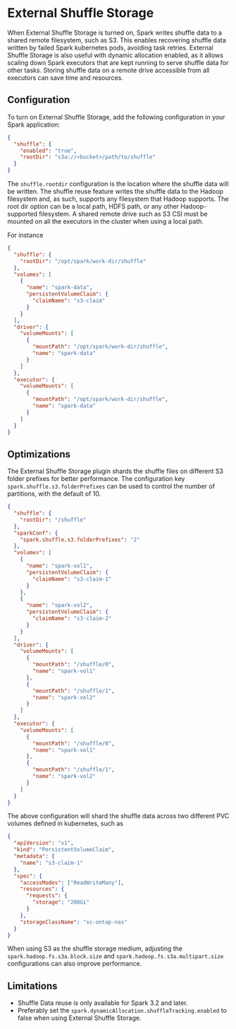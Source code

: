 # External Shuffle Storage

When External Shuffle Storage is turned on, Spark writes shuffle data to a shared remote filesystem, such as S3.
This enables recovering shuffle data written by failed Spark kubernetes pods, avoiding task retries.
External Shuffle Storage is also useful with dynamic allocation enabled, as it allows scaling down Spark executors that are kept running to serve shuffle data for other tasks.
Storing shuffle data on a remote drive accessible from all executors can save time and resources.

## Configuration

To turn on External Shuffle Storage, add the following configuration in your Spark application:

```json
{
  "shuffle": {
    "enabled": "true",
    "rootDir": "s3a://<bucket>/path/to/shuffle"
  }
}
```

The `shuffle.rootdir` configuration is the location where the shuffle data will be written.
The shuffle reuse feature writes the shuffle data to the Hadoop filesystem and, as such, supports any filesystem that Hadoop supports.
The root dir option can be a local path, HDFS path, or any other Hadoop-supported filesystem.
A shared remote drive such as S3 CSI must be mounted on all the executors in the cluster when using a local path.

For instance

```json
{
  "shuffle": {
    "rootDir": "/opt/spark/work-dir/shuffle"
  },
  "volumes": [
    {
      "name": "spark-data",
      "persistentVolumeClaim": {
        "claimName": "s3-claim"
      }
    }
  ],
  "driver": {
    "volumeMounts": [
      {
        "mountPath": "/opt/spark/work-dir/shuffle",
        "name": "spark-data"
      }
    ]
  },
  "executor": {
    "volumeMounts": [
      {
        "mountPath": "/opt/spark/work-dir/shuffle",
        "name": "spark-data"
      }
    ]
  }
}
```

## Optimizations

The External Shuffle Storage plugin shards the shuffle files on different S3 folder prefixes for better performance.
The configuration key `spark.shuffle.s3.folderPrefixes` can be used to control the number of partitions, with the default of 10.

```json
{
  "shuffle": {
    "rootDir": "/shuffle"
  },
  "sparkConf": {
    "spark.shuffle.s3.folderPrefixes": "2"
  },
  "volumes": [
    {
      "name": "spark-vol1",
      "persistentVolumeClaim": {
        "claimName": "s3-claim-1"
      }
    },
    {
      "name": "spark-vol2",
      "persistentVolumeClaim": {
        "claimName": "s3-claim-2"
      }
    }
  ],
  "driver": {
    "volumeMounts": [
      {
        "mountPath": "/shuffle/0",
        "name": "spark-vol1"
      },
      {
        "mountPath": "/shuffle/1",
        "name": "spark-vol2"
      }
    ]
  },
  "executor": {
    "volumeMounts": [
      {
        "mountPath": "/shuffle/0",
        "name": "spark-vol1"
      },
      {
        "mountPath": "/shuffle/1",
        "name": "spark-vol2"
      }
    ]
  }
}
```

The above configuration will shard the shuffle data across two different PVC volumes defined in kubernetes, such as

```json
{
  "apiVersion": "v1",
  "kind": "PersistentVolumeClaim",
  "metadata": {
    "name": "s3-claim-1"
  },
  "spec": {
    "accessModes": ["ReadWriteMany"],
    "resources": {
      "requests": {
        "storage": "200Gi"
      }
    },
    "storageClassName": "sc-ontap-nas"
  }
}
```

When using S3 as the shuffle storage medium, adjusting the `spark.hadoop.fs.s3a.block.size` and `spark.hadoop.fs.s3a.multipart.size` configurations can also improve performance.

## Limitations

- Shuffle Data reuse is only available for Spark 3.2 and later.
- Preferably set the `spark.dynamicAllocation.shuffleTracking.enabled` to false when using External Shuffle Storage.




